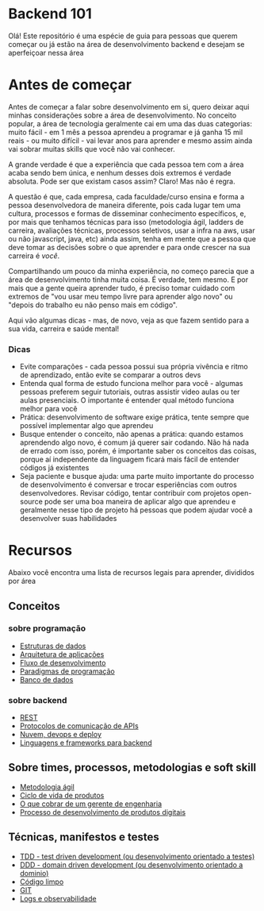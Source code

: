 # Backend 101

Olá! Este repositório é uma espécie de guia para pessoas que querem começar ou já estão na área de desenvolvimento backend e desejam se aperfeiçoar nessa área


# Antes de começar

Antes de começar a falar sobre desenvolvimento em si, quero deixar aqui minhas considerações sobre a área de desenvolvimento. No conceito popular, a área de tecnologia geralmente cai em uma das duas categorias: muito fácil - em 1 mês a pessoa aprendeu a programar e já ganha 15 mil reais - ou muito difícil - vai levar anos para aprender e mesmo assim ainda vai sobrar muitas skills que você não vai conhecer. 

A grande verdade é que a experiência que cada pessoa tem com a área acaba sendo bem única, e nenhum desses dois extremos é verdade absoluta. Pode ser que existam casos assim? Claro! Mas não é regra. 

A questão é que, cada empresa, cada faculdade/curso ensina e forma a pessoa desenvolvedora de maneira diferente, pois cada lugar tem uma cultura, processos e formas de disseminar conhecimento específicos, e, por mais que tenhamos técnicas para isso (metodologia ágil, ladders de carreira, avaliações técnicas, processos seletivos, usar a infra na aws, usar ou não javascript, java, etc) ainda assim, tenha em mente que a pessoa que deve tomar as decisões sobre o que aprender e para onde crescer na sua carreira é *você*. 

Compartilhando um pouco da minha experiência, no começo parecia que a área de desenvolvimento tinha muita coisa. É verdade, tem mesmo. E por mais que a gente queira aprender tudo, é preciso tomar cuidado com extremos de "vou usar meu tempo livre para aprender algo novo" ou "depois do trabalho eu não penso mais em código". 

Aqui vão algumas dicas - mas, de novo, veja as que fazem sentido para a sua vida, carreira e saúde mental!

### Dicas 
- Evite comparações - cada pessoa possui sua própria vivência e ritmo de aprendizado, então evite se comparar a outros devs 
- Entenda qual forma de estudo funciona melhor para você - algumas pessoas preferem seguir tutoriais, outras assistir video aulas ou ter aulas presenciais. O importante é entender qual método funciona melhor para você 
- Prática: desenvolvimento de software exige prática, tente sempre que possível implementar algo que aprendeu 
- Busque entender o conceito, não apenas a prática: quando estamos aprendendo algo novo, é comum já querer sair codando. Não há nada de errado com isso, porém, é importante saber os conceitos das coisas, porque aí independente da linguagem ficará mais fácil de entender códigos já existentes 
- Seja paciente e busque ajuda: uma parte muito importante do processo de desenvolvimento é conversar e trocar esperiências com outros desenvolvedores. Revisar código, tentar contribuir com projetos open-source pode ser uma boa maneira de aplicar algo que aprendeu e geralmente nesse tipo de projeto há pessoas que podem ajudar você a desenvolver suas habilidades


# Recursos

Abaixo você encontra uma lista de recursos legais para aprender, divididos por área

## Conceitos

### sobre programação
- [Estruturas de dados]()
- [Arquitetura de aplicações]()
- [Fluxo de desenvolvimento]()
- [Paradigmas de programação]()
- [Banco de dados]()


### sobre backend
- [REST]()
- [Protocolos de comunicação de APIs]()
- [Nuvem, devops e deploy]()
- [Linguagens e frameworks para backend]()

## Sobre times, processos, metodologias e soft skill
- [Metodologia ágil]()
- [Ciclo de vida de produtos]()
- [O que cobrar de um gerente de engenharia]()
- [Processo de desenvolvimento de produtos digitais]()

## Técnicas, manifestos e testes
- [TDD - test driven development (ou desenvolvimento orientado a testes)]()
- [DDD - domain driven development (ou desenvolvimento orientado a dominio)]()
- [Código limpo]()
- [GIT]()
- [Logs e observabilidade]() 



